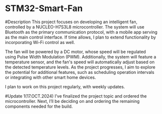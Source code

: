 # STM32-Smart-Fan
#Description
This project focuses on developing an intelligent fan, controlled by a NUCLEO-H7S3L8 microcontroller. The system will use Bluetooth as the primary communication protocol, with a mobile app serving as the main control interface. If time allows, I plan to extend functionality by incorporating Wi-Fi control as well.

The fan will be powered by a DC motor, whose speed will be regulated using Pulse Width Modulation (PWM). Additionally, the system will feature a temperature sensor, and the fan's speed will automatically adjust based on the detected temperature levels. As the project progresses, I aim to explore the potential for additional features, such as scheduling operation intervals or integrating with other smart home devices.

I plan to work on this project regularly, with weekly updates.

#Update 1(17.OCT.2024)
I’ve finalized the project topic and ordered the microcontroller. Next, I’ll be deciding on and ordering the remaining components needed for the build.









